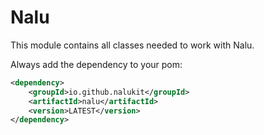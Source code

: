 # Nalu

This module contains all classes needed to work with Nalu.

Always add the dependency to your pom:

```xml
<dependency>
    <groupId>io.github.nalukit</groupId>
    <artifactId>nalu</artifactId>
    <version>LATEST</version>
</dependency>
```